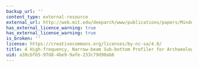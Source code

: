 ```yaml
---
backup_url: ''
content_type: external-resource
external_url: http://web.mit.edu/deeparch/www/publications/papers/MindellBingham2001a.pdf
has_external_licence_warning: true
has_external_license_warning: true
is_broken: ''
license: https://creativecommons.org/licenses/by-nc-sa/4.0/
title: A High-frequency, Narrow-beam Sub-bottom Profiler for Archaeological Applications
uid: a38cbfb5-97d8-4be9-9afe-233c79d90ab6
---
```

